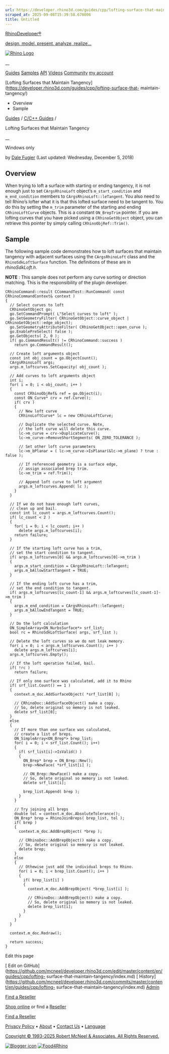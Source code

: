 ```yaml
---
url: https://developer.rhino3d.com/guides/cpp/lofting-surface-that-maintain-tangency/
scraped_at: 2025-09-08T15:39:58.670806
title: Untitled
---
```


[RhinoDeveloper®](/)

[design, model, present, analyze, realize...](/)

[![Rhino Logo](https://developer.rhino3d.com/images/rhinodevlogo.png)](/)

__

[Guides](https://developer.rhino3d.com/guides)
[Samples](https://developer.rhino3d.com/samples)
[API](https://developer.rhino3d.com/api)
[Videos](https://developer.rhino3d.com/videos)
[Community](https://discourse.mcneel.com/c/rhino-developer) [my account
](https://www.rhino3d.com/my-account/ "Manage your account, licenses, and
teams")

[Lofting Surfaces that Maintain
Tangency](https://developer.rhino3d.com/guides/cpp/lofting-surface-that-
maintain-tangency/)

  * Overview
  * Sample

[Guides](https://developer.rhino3d.com/en/guides/) / [C/C++
Guides](https://developer.rhino3d.com/en/guides/cpp/) /

Lofting Surfaces that Maintain Tangency

__

Windows only

by [Dale Fugier](https://discourse.mcneel.com/u/dale/) (Last updated:
Wednesday, December 5, 2018)

## Overview

When trying to loft a surface with starting or ending tangency, it is not
enough just to set `CArgsRhinoLoft` object’s `m_start_condition` and
`m_end_condition` members to `CArgsRhinoLoft::leTangent`. You also need to
tell Rhino’s lofter what it is that this lofted surface need to be tangent to.
You do this by setting the `m_trim` parameter of the starting and ending
`CRhinoLoftCurve` objects. This is a constant `ON_BrepTrim` pointer. If you
are lofting curves that you have picked using a `CRhinoGetObject` object, you
can retrieve this pointer by simply calling `CRhinoObjRef::Trim()`.

## Sample

The following sample code demonstrates how to loft surfaces that maintain
tangency with adjacent surfaces using the `CArgsRhinoLoft` class and the
`RhinoSdkLoftSurface` function. The definitions of these are in
_rhinoSdkLoft.h_.

**NOTE** : This sample does not perform any curve sorting or direction
matching. This is the responsibility of the plugin developer.

    
    
    CRhinoCommand::result CCommandTest::RunCommand( const CRhinoCommandContext& context )
    {
      // Select curves to loft
      CRhinoGetObject go;
      go.SetCommandPrompt( L"Select curves to loft" );
      go.SetGeometryFilter( CRhinoGetObject::curve_object | CRhinoGetObject::edge_object);
      go.SetGeometryAttributeFilter( CRhinoGetObject::open_curve );
      go.EnablePreSelect( false );
      go.GetObjects( 2, 0 );
      if( go.CommandResult() != CRhinoCommand::success )
        return go.CommandResult();
    
      // Create loft arguments object
      const int obj_count = go.ObjectCount();
      CArgsRhinoLoft args;
      args.m_loftcurves.SetCapacity( obj_count );
    
      // Add curves to loft arguments object
      int i;
      for( i = 0; i < obj_count; i++ )
      {
        const CRhinoObjRef& ref = go.Object(i);
        const ON_Curve* crv = ref.Curve();
        if( crv )
        {
          // New loft curve
          CRhinoLoftCurve* lc = new CRhinoLoftCurve;
    
          // Duplicate the selected curve. Note,
          // the loft curve will delete this curve.
          lc->m_curve = crv->DuplicateCurve();
          lc->m_curve->RemoveShortSegments( ON_ZERO_TOLERANCE );
    
          // Set other loft curve parameters
          lc->m_bPlanar = ( lc->m_curve->IsPlanar(&lc->m_plane) ? true : false );
    
          // If referenced geometry is a surface edge,
          // assign associated brep trim.
          lc->m_trim = ref.Trim();
    
          // Append loft curve to loft argument
          args.m_loftcurves.Append( lc );
        }
      }
    
      // If we do not have enough loft curves,
      // clean up and bail.
      const int lc_count = args.m_loftcurves.Count();
      if( lc_count < 2 )
      {
        for( i = 0; i < lc_count; i++ )
          delete args.m_loftcurves[i];
        return failure;
      }
    
      // If the starting loft curve has a trim,
      // set the start condition to tangent.
      if( args.m_loftcurves[0] && args.m_loftcurves[0]->m_trim )
      {
        args.m_start_condition = CArgsRhinoLoft::leTangent;
        args.m_bAllowStartTangent = TRUE;
      }
    
      // If the ending loft curve has a trim,
      // set the end condition to tangent.
      if( args.m_loftcurves[lc_count-1] && args.m_loftcurves[lc_count-1]->m_trim )
      {
        args.m_end_condition = CArgsRhinoLoft::leTangent;
        args.m_bAllowEndTangent = TRUE;
      }
    
      // Do the loft calculation
      ON_SimpleArray<ON_NurbsSurface*> srf_list;
      bool rc = RhinoSdkLoftSurface( args, srf_list );
    
      // Delete the loft curves so we do not leak memory.
      for( i = 0; i < args.m_loftcurves.Count(); i++ )
        delete args.m_loftcurves[i];
      args.m_loftcurves.Empty();
    
      // If the loft operation failed, bail.
      if( !rc )
        return failure;
    
      // If only one surface was calculated, add it to Rhino
      if( srf_list.Count() == 1 )
      {
        context.m_doc.AddSurfaceObject( *srf_list[0] );
    
        // CRhinoDoc::AddSurfaceObject() make a copy.
        // So, delete original so memory is not leaked.
        delete srf_list[0];
      }
      else
      {
        // If more than one surface was calculated,
        // create a list of breps.
        ON_SimpleArray<ON_Brep*> brep_list;
        for( i = 0; i < srf_list.Count(); i++)
        {
          if( srf_list[i]->IsValid() )
          {
            ON_Brep* brep = ON_Brep::New();
            brep->NewFace( *srf_list[i] );
    
            // ON_Brep::NewFace() make a copy.
            // So, delete original so memory is not leaked.
            delete srf_list[i];
    
            brep_list.Append( brep );
          }
        }
    
        // Try joining all breps
        double tol = context.m_doc.AbsoluteTolerance();
        ON_Brep* brep = RhinoJoinBreps( brep_list, tol );
        if( brep )
        {
          context.m_doc.AddBrepObject( *brep );
    
          // CRhinoDoc::AddBrepObject() make a copy.
          // So, delete original so memory is not leaked.
          delete brep;
        }
        else
        {
          // Othewise just add the individual breps to Rhino.
          for( i = 0; i < brep_list.Count(); i++ )
          {
            if( brep_list[i] )
            {
              context.m_doc.AddBrepObject( *brep_list[i] );
    
              // CRhinoDoc::AddBrepObject() make a copy.
              // So, delete original so memory is not leaked.
              delete brep_list[i];
            }
          }
        }
      }
    
      context.m_doc.Redraw();
    
      return success;
    }
    

Edit this page

[ Edit on
GitHub](https://github.com/mcneel/developer.rhino3d.com/edit/master/content/en/guides/cpp/lofting-
surface-that-maintain-tangency/index.md) [
History](https://github.com/mcneel/developer.rhino3d.com/commits/master/content/en/guides/cpp/lofting-
surface-that-maintain-tangency/index.md) [
Admin](https://developer.rhino3d.com/admin)

[Find a Reseller](https://www.rhino3d.com/sales)

[Shop online](https://www.rhino3d.com/store) or find a
[Reseller](https://www.rhino3d.com/sales)

[Find a Reseller](https://www.rhino3d.com/sales)

[Privacy Policy](https://www.rhino3d.com/privacy) •
[About](https://www.rhino3d.com/mcneel/about) • [Contact
Us](https://www.rhino3d.com/mcneel/contact) • [
Language](https://www.rhino3d.com/language "Change to a different region or
language")

[Copyright © 1993-2025 Robert McNeel & Associates. All Rights
Reserved.](https://www.rhino3d.com/mcneel/about)

[](https://www.facebook.com/McNeelRhinoceros/)
[](https://twitter.com/bobmcneel) [](https://www.linkedin.com/groups/75313/)
[](https://www.youtube.com/user/RhinoGuide/videos) [](https://vimeo.com/rhino)
[![Blogger
icon](https://developer.rhino3d.com/images/blogger.svg)](http://blog.rhino3d.com/)
[![Food4Rhino](https://developer.rhino3d.com/images/f4r_icon_01.svg)](https://www.food4rhino.com)

